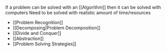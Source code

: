 If a problem can be solved with an [[Algorithm]] then it can be solved with computers
Need to be solved with realistic amount of time/resources

- [[Problem Recognition]]
- [[Decomposing|Problem Decomposition]]
- [[Divide and Conquer]]
- [[Abstraction]]
- [[Problem Solving Strategies]]

